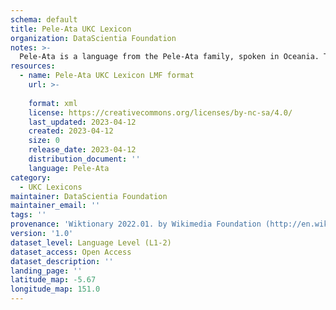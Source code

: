 ```yaml
---
schema: default
title: Pele-Ata UKC Lexicon
organization: DataScientia Foundation
notes: >-
  Pele-Ata is a language from the Pele-Ata family, spoken in Oceania. The UKC Lexicon of Pele-Ata is represented as a lexico-semantic network. It consists of words, word senses, synsets, as well as sense-level and synset-level relationships.
resources:
  - name: Pele-Ata UKC Lexicon LMF format
    url: >-
      
    format: xml
    license: https://creativecommons.org/licenses/by-nc-sa/4.0/
    last_updated: 2023-04-12
    created: 2023-04-12
    size: 0
    release_date: 2023-04-12
    distribution_document: ''
    language: Pele-Ata
category:
  - UKC Lexicons
maintainer: DataScientia Foundation
maintainer_email: ''
tags: ''
provenance: 'Wiktionary 2022.01. by Wikimedia Foundation (http://en.wiktionary.org); Princeton WordNet 2.1 by Princeton University (https://wordnet.princeton.edu)'
version: '1.0'
dataset_level: Language Level (L1-2)
dataset_access: Open Access
dataset_description: ''
landing_page: ''
latitude_map: -5.67
longitude_map: 151.0
---
```

